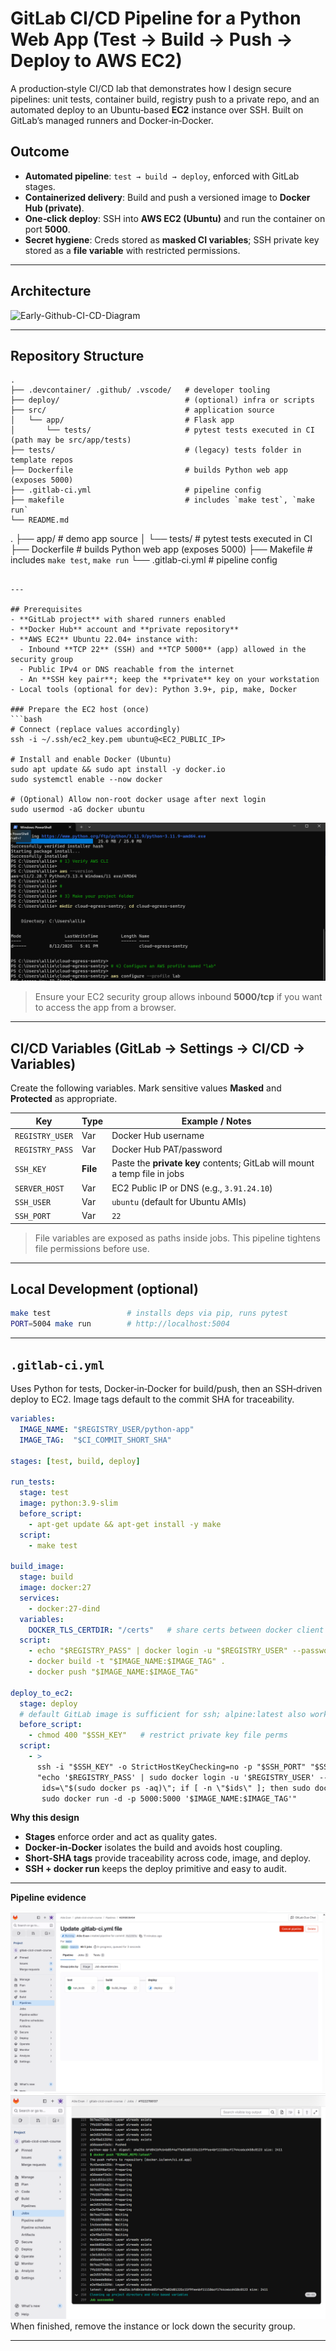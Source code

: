 # GitLab CI/CD Pipeline for a Python Web App (Test → Build → Push → Deploy to **AWS EC2**)

A production‑style CI/CD lab that demonstrates how I design secure pipelines: unit tests, container build, registry push to a private repo, and an automated deploy to an Ubuntu‑based **EC2** instance over SSH. Built on GitLab’s managed runners and Docker‑in‑Docker.



## Outcome

* **Automated pipeline**: `test → build → deploy`, enforced with GitLab stages.
* **Containerized delivery**: Build and push a versioned image to **Docker Hub (private)**.
* **One‑click deploy**: SSH into **AWS EC2 (Ubuntu)** and run the container on port **5000**.
* **Secret hygiene**: Creds stored as **masked CI variables**; SSH private key stored as a **file variable** with restricted permissions.

---

## Architecture

![Early-Github-CI-CD-Diagram](./Screenshots/Early-Github-CI-CD-Diagram.png)


---

## Repository Structure

```
.
├── .devcontainer/ .github/ .vscode/   # developer tooling
├── deploy/                            # (optional) infra or scripts
├── src/                               # application source
│   └── app/                           # Flask app
│       └── tests/                     # pytest tests executed in CI (path may be src/app/tests)
├── tests/                             # (legacy) tests folder in template repos
├── Dockerfile                         # builds Python web app (exposes 5000)
├── .gitlab-ci.yml                     # pipeline config
├── makefile                           # includes `make test`, `make run`
└── README.md
```

.
├── app/                 # demo app source
│   └── tests/           # pytest tests executed in CI
├── Dockerfile           # builds Python web app (exposes 5000)
├── Makefile             # includes `make test`, `make run`
└── .gitlab-ci.yml       # pipeline config

````

---

## Prerequisites
- **GitLab project** with shared runners enabled
- **Docker Hub** account and **private repository**
- **AWS EC2** Ubuntu 22.04+ instance with:
  - Inbound **TCP 22** (SSH) and **TCP 5000** (app) allowed in the security group
  - Public IPv4 or DNS reachable from the internet
  - An **SSH key pair**; keep the **private** key on your workstation
- Local tools (optional for dev): Python 3.9+, pip, make, Docker

### Prepare the EC2 host (once)
```bash
# Connect (replace values accordingly)
ssh -i ~/.ssh/ec2_key.pem ubuntu@<EC2_PUBLIC_IP>

# Install and enable Docker (Ubuntu)
sudo apt update && sudo apt install -y docker.io
sudo systemctl enable --now docker

# (Optional) Allow non-root docker usage after next login
sudo usermod -aG docker ubuntu
````
![AWS CLI verified on Windows PowerShell](./Screenshots/powershell-aws-cli-verified.png)


> Ensure your EC2 security group allows inbound **5000/tcp** if you want to access the app from a browser.


---

## CI/CD Variables (GitLab → Settings → CI/CD → Variables)

Create the following variables. Mark sensitive values **Masked** and **Protected** as appropriate.

| Key             | Type     | Example / Notes                                                           |
| --------------- | -------- | ------------------------------------------------------------------------- |
| `REGISTRY_USER` | Var      | Docker Hub username                                                       |
| `REGISTRY_PASS` | Var      | Docker Hub PAT/password                                                   |
| `SSH_KEY`       | **File** | Paste the **private key** contents; GitLab will mount a temp file in jobs |
| `SERVER_HOST`   | Var      | EC2 Public IP or DNS (e.g., `3.91.24.10`)                                 |
| `SSH_USER`      | Var      | `ubuntu` (default for Ubuntu AMIs)                                        |
| `SSH_PORT`      | Var      | `22`                                                                      |

> File variables are exposed as paths inside jobs. This pipeline tightens file permissions before use.

---

## Local Development (optional)

```bash
make test                 # installs deps via pip, runs pytest
PORT=5004 make run        # http://localhost:5004
```


---

## `.gitlab-ci.yml`

Uses Python for tests, Docker‑in‑Docker for build/push, then an SSH‑driven deploy to EC2. Image tags default to the commit SHA for traceability.

```yaml
variables:
  IMAGE_NAME: "$REGISTRY_USER/python-app"
  IMAGE_TAG:  "$CI_COMMIT_SHORT_SHA"

stages: [test, build, deploy]

run_tests:
  stage: test
  image: python:3.9-slim
  before_script:
    - apt-get update && apt-get install -y make
  script:
    - make test

build_image:
  stage: build
  image: docker:27
  services:
    - docker:27-dind
  variables:
    DOCKER_TLS_CERTDIR: "/certs"   # share certs between docker client and daemon
  script:
    - echo "$REGISTRY_PASS" | docker login -u "$REGISTRY_USER" --password-stdin
    - docker build -t "$IMAGE_NAME:$IMAGE_TAG" .
    - docker push "$IMAGE_NAME:$IMAGE_TAG"

deploy_to_ec2:
  stage: deploy
  # default GitLab image is sufficient for ssh; alpine:latest also works
  before_script:
    - chmod 400 "$SSH_KEY"   # restrict private key file perms
  script:
    - >
      ssh -i "$SSH_KEY" -o StrictHostKeyChecking=no -p "$SSH_PORT" "$SSH_USER"@"$SERVER_HOST" \
      "echo '$REGISTRY_PASS' | sudo docker login -u '$REGISTRY_USER' --password-stdin && \
       ids=\"$(sudo docker ps -aq)\"; if [ -n \"$ids\" ]; then sudo docker stop $ids; sudo docker rm $ids; fi && \
       sudo docker run -d -p 5000:5000 '$IMAGE_NAME:$IMAGE_TAG'"
```

**Why this design**

* **Stages** enforce order and act as quality gates.
* **Docker‑in‑Docker** isolates the build and avoids host coupling.
* **Short‑SHA tags** provide traceability across code, image, and deploy.
* **SSH + docker run** keeps the deploy primitive and easy to audit.

---

**Pipeline evidence**

![GitLab pipeline stages](./Screenshots/gitlab-pipeline-stages.png)
![Job log pushing image to Docker Hub](./Screenshots/gitlab-job-log-docker-push.png)
When finished, remove the instance or lock down the security group.

---


